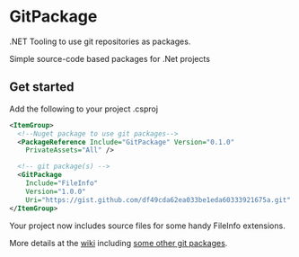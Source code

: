 # GitPackage
.NET Tooling to use git repositories as packages.

Simple source-code based packages for .Net projects

## Get started
Add the following to your project .csproj
```XML
<ItemGroup>
  <!--Nuget package to use git packages-->
  <PackageReference Include="GitPackage" Version="0.1.0"
    PrivateAssets="All" />

  <!-- git package(s) -->
  <GitPackage
    Include="FileInfo" 
    Version="1.0.0" 
    Uri="https://gist.github.com/df49cda62ea033be1eda60333921675a.git" />
</ItemGroup>
```
Your project now includes source files for some handy FileInfo extensions.

More details at the [wiki](https://github.com/Dkowald/GitPackage/wiki) 
including [some other git packages](https://github.com/Dkowald/GitPackage/wiki/50-MyGitPackages).
